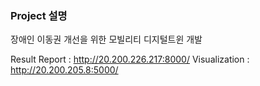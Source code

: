 ### Project 설명

장애인 이동권 개선을 위한 모빌리티 디지털트윈 개발

Result Report : http://20.200.226.217:8000/
Visualization : http://20.200.205.8:5000/

